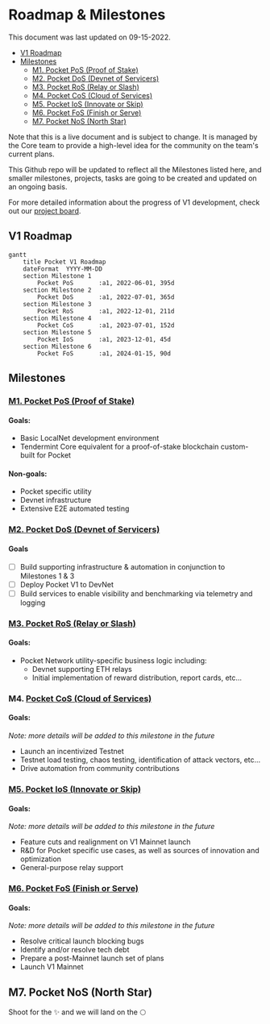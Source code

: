 # Roadmap & Milestones <!-- omit in toc -->

This document was last updated on 09-15-2022.

- [V1 Roadmap](#v1-roadmap)
- [Milestones](#milestones)
  - [M1. Pocket PoS (Proof of Stake)](#m1-pocket-pos-proof-of-stake)
  - [M2. Pocket DoS (Devnet of Servicers)](#m2-pocket-dos-devnet-of-servicers)
  - [M3. Pocket RoS (Relay or Slash)](#m3-pocket-ros-relay-or-slash)
  - [M4. Pocket CoS (Cloud of Services)](#m4-pocket-cos-cloud-of-services)
  - [M5. Pocket IoS (Innovate or Skip)](#m5-pocket-ios-innovate-or-skip)
  - [M6. Pocket FoS (Finish or Serve)](#m6-pocket-fos-finish-or-serve)
  - [M7. Pocket NoS (North Star)](#m7-pocket-nos-north-star)

Note that this is a live document and is subject to change. It is managed by the Core team to provide a high-level idea for the community on the team's current plans.

This Github repo will be updated to reflect all the Milestones listed here, and smaller milestones, projects, tasks are going to be created and updated on an ongoing basis.

For more detailed information about the progress of V1 development, check out our [project board](https://github.com/orgs/pokt-network/projects/142/views/12).

## V1 Roadmap

```mermaid
gantt
    title Pocket V1 Roadmap
    dateFormat  YYYY-MM-DD
    section Milestone 1
        Pocket PoS       :a1, 2022-06-01, 395d
    section Milestone 2
        Pocket DoS       :a1, 2022-07-01, 365d
    section Milestone 3
        Pocket RoS       :a1, 2022-12-01, 211d
    section Milestone 4
        Pocket CoS       :a1, 2023-07-01, 152d
    section Milestone 5
        Pocket IoS       :a1, 2023-12-01, 45d
    section Milestone 6
        Pocket FoS       :a1, 2024-01-15, 90d
```

## Milestones

### [M1. Pocket PoS (Proof of Stake)](https://github.com/pokt-network/pocket/milestone/7)

#### Goals:

- Basic LocalNet development environment
- Tendermint Core equivalent for a proof-of-stake blockchain custom-built for Pocket

#### Non-goals:

- Pocket specific utility
- Devnet infrastructure
- Extensive E2E automated testing

### [M2. Pocket DoS (Devnet of Servicers)](https://github.com/pokt-network/pocket/milestone/8)

#### Goals

- [ ] Build supporting infrastructure & automation in conjunction to Milestones 1 & 3
- [ ] Deploy Pocket V1 to DevNet
- [ ] Build services to enable visibility and benchmarking via telemetry and logging

### [M3. Pocket RoS (Relay or Slash)](https://github.com/pokt-network/pocket/milestone/15)

#### Goals:

- Pocket Network utility-specific business logic including:
  - Devnet supporting ETH relays
  - Initial implementation of reward distribution, report cards, etc...

### M4. [Pocket CoS (Cloud of Services)](https://github.com/pokt-network/pocket/milestone/20)

#### Goals:

*Note: more details will be added to this milestone in the future*

- Launch an incentivized Testnet
- Testnet load testing, chaos testing, identification of attack vectors, etc...
- Drive automation from community contributions

### [M5. Pocket IoS (Innovate or Skip)](https://github.com/pokt-network/pocket/milestone/16)

#### Goals:

*Note: more details will be added to this milestone in the future*

- Feature cuts and realignment on V1 Mainnet launch
- R&D for Pocket specific use cases, as well as sources of innovation and optimization
- General-purpose relay support

### [M6. Pocket FoS (Finish or Serve)](https://github.com/pokt-network/pocket/milestone/18)

#### Goals:

*Note: more details will be added to this milestone in the future*

- Resolve critical launch blocking bugs
- Identify and/or resolve tech debt
- Prepare a post-Mainnet launch set of plans
- Launch V1 Mainnet

## M7. Pocket NoS (North Star)

Shoot for the ✨ and we will land on the 🌕
